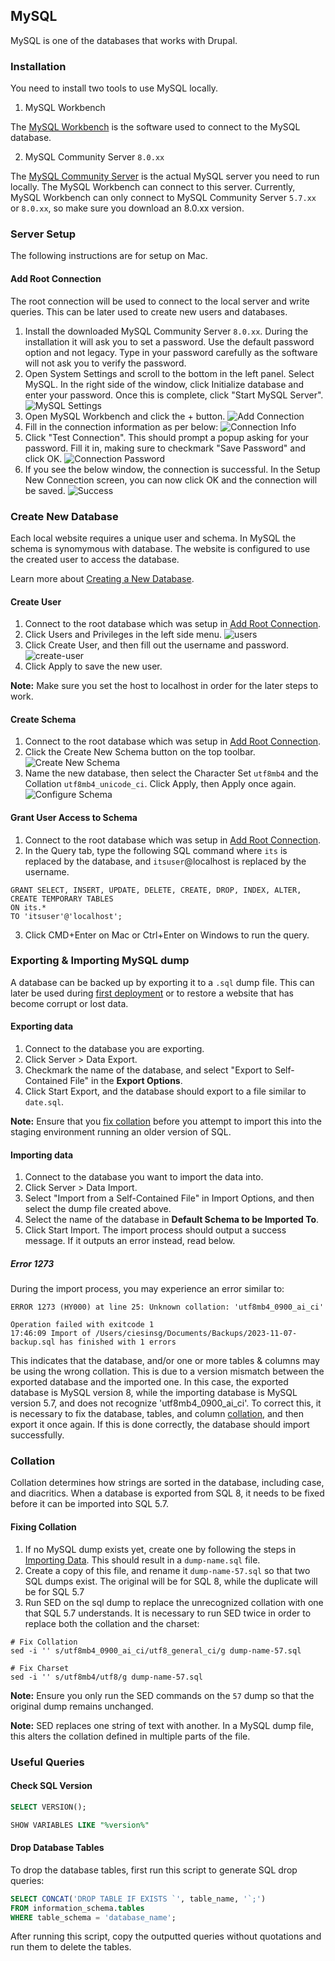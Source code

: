 ## MySQL

MySQL is one of the databases that works with Drupal. 

### Installation

You need to install two tools to use MySQL locally. 

1. MySQL Workbench

The [MySQL Workbench](https://dev.mysql.com/downloads/workbench/) is the software used to connect to the MySQL database. 

2. MySQL Community Server `8.0.xx`

The [MySQL Community Server](https://dev.mysql.com/downloads/mysql/) is the actual MySQL server you need to run locally. The MySQL Workbench can connect to this server. Currently, MySQL Workbench can only connect to MySQL Community Server `5.7.xx` or `8.0.xx`, so make sure you download an 8.0.xx version. 

### Server Setup

The following instructions are for setup on Mac. 

#### Add Root Connection

The root connection will be used to connect to the local server and write queries. This can be later used to create new users and databases.

1. Install the downloaded MySQL Community Server `8.0.xx`. During the installation it will ask you to set a password. Use the default password option and not legacy. Type in your password carefully as the software will not ask you to verify the password. 
2. Open System Settings and scroll to the bottom in the left panel. Select MySQL. In the right side of the window, click Initialize database and enter your password. Once this is complete, click "Start MySQL Server".
![MySQL Settings](assets/database/mysql-settings.png)
3. Open MySQL Workbench and click the + button.
![Add Connection](assets/database/workbench-add.png)
4. Fill in the connection information as per below:
![Connection Info](assets/database/connection-info.png)
1. Click "Test Connection". This should prompt a popup asking for your password. Fill it in, making sure to checkmark "Save Password" and click OK. 
![Connection Password](assets/database/connection-password.png)
1. If you see the below window, the connection is successful. In the Setup New Connection screen, you can now click OK and the connection will be saved. 
![Success](assets/database/success.png)

### Create New Database

Each local website requires a unique user and schema. In MySQL the schema is synomymous with database. The website is configured to use the created user to access the database. 

Learn more about [Creating a New Database](https://git.drupalcode.org/project/drupal/-/blob/10.1.x/core/INSTALL.mysql.txt).

#### Create User

1. Connect to the root database which was setup in [Add Root Connection](#add-root-connection). 
2. Click Users and Privileges in the left side menu.
![users](assets/database/users.png)
3. Click Create User, and then fill out the username and password.
![create-user](assets/database/create-user.png)
4. Click Apply to save the new user.

**Note:** Make sure you set the host to localhost in order for the later steps to work.

#### Create Schema

1. Connect to the root database which was setup in [Add Root Connection](#add-root-connection). 
2. Click the Create New Schema button on the top toolbar.
![Create New Schema](assets/database/create-new-schema.png)
3. Name the new database, then select the Character Set `utf8mb4` and the Collation `utf8mb4_unicode_ci`. Click Apply, then Apply once again. 
![Configure Schema](assets/database/configure-schema.png)

#### Grant User Access to Schema

1. Connect to the root database which was setup in [Add Root Connection](#add-root-connection). 
2. In the Query tab, type the following SQL command where `its` is replaced by the database, and `itsuser`@localhost is replaced by the username.

```
GRANT SELECT, INSERT, UPDATE, DELETE, CREATE, DROP, INDEX, ALTER, CREATE TEMPORARY TABLES
ON its.*
TO 'itsuser'@'localhost';
```

3. Click CMD+Enter on Mac or Ctrl+Enter on Windows to run the query.

### Exporting & Importing MySQL dump

A database can be backed up by exporting it to a `.sql` dump file. This can later be used during [first deployment](development-environments.md#first-deployment) or to restore a website that has become corrupt or lost data.

#### Exporting data

1. Connect to the database you are exporting.
2. Click Server > Data Export. 
3. Checkmark the name of the database, and select "Export to Self-Contained File" in the **Export Options**. 
4. Click Start Export, and the database should export to a file similar to `date.sql`. 

**Note:** Ensure that you [fix collation](#fixing-collation) before you attempt to import this into the staging environment running an older version of SQL. 

#### Importing data

1. Connect to the database you want to import the data into.
2. Click Server > Data Import.
3. Select "Import from a Self-Contained File" in Import Options, and then select the dump file created above. 
4. Select the name of the database in **Default Schema to be Imported To**. 
5. Click Start Import. The import process should output a success message. If it outputs an error instead, read below. 

##### Error 1273

During the import process, you may experience an error similar to: 

```
ERROR 1273 (HY000) at line 25: Unknown collation: 'utf8mb4_0900_ai_ci'

Operation failed with exitcode 1
17:46:09 Import of /Users/ciesinsg/Documents/Backups/2023-11-07-backup.sql has finished with 1 errors
```

This indicates that the database, and/or one or more tables & columns may be using the wrong collation. This is due to a version mismatch between the exported database and the imported one. In this case, the exported database is MySQL version 8, while the importing database is MySQL version 5.7, and does not recognize 'utf8mb4_0900_ai_ci'. To correct this, it is necessary to fix the database, tables, and column [collation](#collation), and then export it once again. If this is done correctly, the database should import successfully. 

### Collation

Collation determines how strings are sorted in the database, including case, and diacritics. When a database is exported from SQL 8, it needs to be fixed before it can be imported into SQL 5.7. 

#### Fixing Collation

1. If no MySQL dump exists yet, create one by following the steps in [Importing Data](#importing-data). This should result in a `dump-name.sql` file. 
2. Create a copy of this file, and rename it `dump-name-57.sql` so that two SQL dumps exist. The original will be for SQL 8, while the duplicate will be for SQL 5.7
3. Run SED on the sql dump to replace the unrecognized collation with one that SQL 5.7 understands. It is necessary to run SED twice in order to replace both the collation and the charset: 

```title="Using SED to fix collation"
# Fix Collation
sed -i '' s/utf8mb4_0900_ai_ci/utf8_general_ci/g dump-name-57.sql

# Fix Charset
sed -i '' s/utf8mb4/utf8/g dump-name-57.sql
```

**Note:** Ensure you only run the SED commands on the `57` dump so that the original dump remains unchanged.

**Note:** SED replaces one string of text with another. In a MySQL dump file, this alters the collation defined in multiple parts of the file. 

### Useful Queries

#### Check SQL Version

```sql title="Simple version check"
SELECT VERSION();
```

```sql title="Detailed version check"
SHOW VARIABLES LIKE "%version%"
```

#### Drop Database Tables

To drop the database tables, first run this script to generate SQL drop queries:

```sql
SELECT CONCAT('DROP TABLE IF EXISTS `', table_name, '`;')
FROM information_schema.tables
WHERE table_schema = 'database_name';
```

After running this script, copy the outputted queries without quotations and 
run them to delete the tables.
